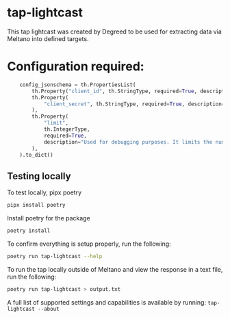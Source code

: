 # tap-lightcast
This tap lightcast was created by Degreed to be used for extracting data via Meltano into defined targets.

# Configuration required:

```python
    config_jsonschema = th.PropertiesList(
        th.Property("client_id", th.StringType, required=True, description="Client ID"),
        th.Property(
            "client_secret", th.StringType, required=True, description="Client Secret"
        ),
        th.Property(
            "limit",
            th.IntegerType,
            required=True,
            description="Used for debugging purposes. It limits the number of IDs to select.",
        ),
    ).to_dict()
```
## Testing locally

To test locally, pipx poetry
```bash
pipx install poetry
```

Install poetry for the package
```bash
poetry install
```

To confirm everything is setup properly, run the following: 
```bash
poetry run tap-lightcast --help
```

To run the tap locally outside of Meltano and view the response in a text file, run the following: 
```bash
poetry run tap-lightcast > output.txt 
```

A full list of supported settings and capabilities is available by running: `tap-lightcast --about`